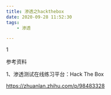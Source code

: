 ```yaml
---
title: 渗透之hackthebox
date: 2020-09-28 11:52:30
tags:
	- 渗透

---
```


1

参考资料

1、渗透测试在线练习平台：Hack The Box

https://zhuanlan.zhihu.com/p/98483328

